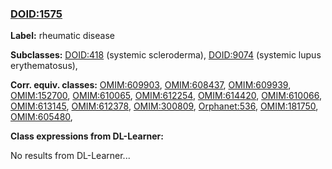 
### [DOID:1575](http://purl.obolibrary.org/obo/DOID_1575)
**Label:** rheumatic disease

**Subclasses:** [DOID:418](http://purl.obolibrary.org/obo/DOID_418) (systemic scleroderma), [DOID:9074](http://purl.obolibrary.org/obo/DOID_9074) (systemic lupus erythematosus), 

**Corr. equiv. classes:** [OMIM:609903](http://purl.obolibrary.org/obo/OMIM_609903), [OMIM:608437](http://purl.obolibrary.org/obo/OMIM_608437), [OMIM:609939](http://purl.obolibrary.org/obo/OMIM_609939), [OMIM:152700](http://purl.obolibrary.org/obo/OMIM_152700), [OMIM:610065](http://purl.obolibrary.org/obo/OMIM_610065), [OMIM:612254](http://purl.obolibrary.org/obo/OMIM_612254), [OMIM:614420](http://purl.obolibrary.org/obo/OMIM_614420), [OMIM:610066](http://purl.obolibrary.org/obo/OMIM_610066), [OMIM:613145](http://purl.obolibrary.org/obo/OMIM_613145), [OMIM:612378](http://purl.obolibrary.org/obo/OMIM_612378), [OMIM:300809](http://purl.obolibrary.org/obo/OMIM_300809), [Orphanet:536](http://www.orpha.net/ORDO/Orphanet_536), [OMIM:181750](http://purl.obolibrary.org/obo/OMIM_181750), [OMIM:605480](http://purl.obolibrary.org/obo/OMIM_605480), 

**Class expressions from DL-Learner:**

No results from DL-Learner...



